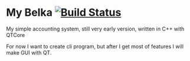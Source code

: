 # My Belka [![Build Status](https://travis-ci.org/Leinnan/mybelka.svg?branch=master)](https://travis-ci.org/Leinnan/mybelka)

My simple accounting system, still very early version, written in C++ with QTCore

For now I want to create cli program, but after I get most of features I will make GUI with QT.
